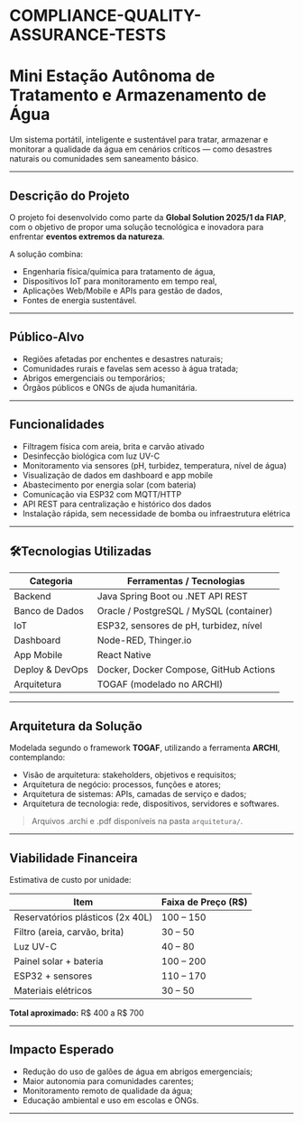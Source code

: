 # COMPLIANCE-QUALITY-ASSURANCE-TESTS
# Mini Estação Autônoma de Tratamento e Armazenamento de Água

Um sistema portátil, inteligente e sustentável para tratar, armazenar e monitorar a qualidade da água em cenários críticos — como desastres naturais ou comunidades sem saneamento básico.

---

## Descrição do Projeto

O projeto foi desenvolvido como parte da **Global Solution 2025/1 da FIAP**, com o objetivo de propor uma solução tecnológica e inovadora para enfrentar **eventos extremos da natureza**.

A solução combina:
- Engenharia física/química para tratamento de água,
- Dispositivos IoT para monitoramento em tempo real,
- Aplicações Web/Mobile e APIs para gestão de dados,
- Fontes de energia sustentável.

---

## Público-Alvo

- Regiões afetadas por enchentes e desastres naturais;
- Comunidades rurais e favelas sem acesso à água tratada;
- Abrigos emergenciais ou temporários;
- Órgãos públicos e ONGs de ajuda humanitária.

---

## Funcionalidades

- Filtragem física com areia, brita e carvão ativado
- Desinfecção biológica com luz UV-C
- Monitoramento via sensores (pH, turbidez, temperatura, nível de água)
- Visualização de dados em dashboard e app mobile
- Abastecimento por energia solar (com bateria)
- Comunicação via ESP32 com MQTT/HTTP
- API REST para centralização e histórico dos dados
- Instalação rápida, sem necessidade de bomba ou infraestrutura elétrica

---

## 🛠Tecnologias Utilizadas

| Categoria                  | Ferramentas / Tecnologias               |
|---------------------------|-----------------------------------------|
| Backend                   | Java Spring Boot ou .NET API REST       |
| Banco de Dados            | Oracle / PostgreSQL / MySQL (container) |
| IoT                      | ESP32, sensores de pH, turbidez, nível  |
| Dashboard                 | Node-RED, Thinger.io                    |
| App Mobile                | React Native                            |
| Deploy & DevOps           | Docker, Docker Compose, GitHub Actions  |
| Arquitetura               | TOGAF (modelado no ARCHI)               |

---

## Arquitetura da Solução

Modelada segundo o framework **TOGAF**, utilizando a ferramenta **ARCHI**, contemplando:

- Visão de arquitetura: stakeholders, objetivos e requisitos;
- Arquitetura de negócio: processos, funções e atores;
- Arquitetura de sistemas: APIs, camadas de serviço e dados;
- Arquitetura de tecnologia: rede, dispositivos, servidores e softwares.

> Arquivos .archi e .pdf disponíveis na pasta `arquitetura/`.

---

## Viabilidade Financeira

Estimativa de custo por unidade:

| Item                                  | Faixa de Preço (R$) |
|---------------------------------------|----------------------|
| Reservatórios plásticos (2x 40L)      | 100 – 150            |
| Filtro (areia, carvão, brita)         | 30 – 50              |
| Luz UV-C                              | 40 – 80              |
| Painel solar + bateria                | 100 – 200            |
| ESP32 + sensores                      | 110 – 170            |
| Materiais elétricos                   | 30 – 50              |

**Total aproximado:** R$ 400 a R$ 700

---

## Impacto Esperado

- Redução do uso de galões de água em abrigos emergenciais;
- Maior autonomia para comunidades carentes;
- Monitoramento remoto de qualidade da água;
- Educação ambiental e uso em escolas e ONGs.

---
